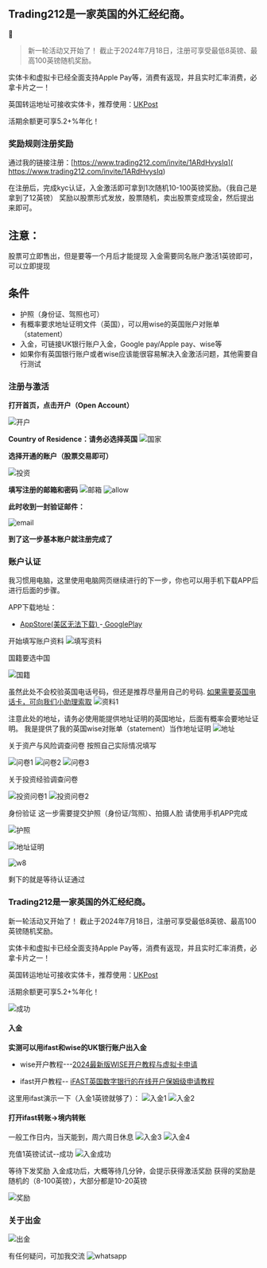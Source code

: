 ## Trading212是一家英国的外汇经纪商。
📌

> 新一轮活动又开始了！
> 截止于2024年7月18日，注册可享受最低8英镑、最高100英镑随机奖励。

实体卡和虚拟卡已经全面支持Apple Pay等，消费有返现，并且实时汇率消费，必拿卡片之一！

英国转运地址可接收实体卡，推荐使用：[UKPost](https://client.ipostalmail.net/Signup?Referrer=REF118018)

活期余额更可享5.2+%年化！

### 奖励规则注册奖励
通过我的链接注册：[https://www.trading212.com/invite/1ARdHvysIq]( https://www.trading212.com/invite/1ARdHvysIq)


在注册后，完成kyc认证，入金激活即可拿到1次随机10-100英镑奖励。（我自己是拿到了12英镑）
奖励以股票形式发放，股票随机，卖出股票变成现金，然后提出来即可。
 
## 注意：
股票可立即售出，但是要等一个月后才能提现
入金需要同名账户激活1英镑即可，可以立即提现
## 条件

- 护照（身份证、驾照也可）
- 有概率要求地址证明文件（英国），可以用wise的英国账户对账单（statement）
- 入金，可链接UK银行账户入金，Google pay/Apple pay、wise等
- 如果你有英国银行账户或者wise应该能很容易解决入金激活问题，其他需要自行测试

### 注册与激活
**打开首页，点击开户（Open Account）**
 
![开户](https://static.66yun.cn/trading212/212-1.png)

**Country of Residence：请务必选择英国**
![国家](https://static.66yun.cn/trading212/212-2.png)

**选择开通的账户（股票交易即可）**
 
![投资](https://static.66yun.cn/trading212/212-3.png)

**填写注册的邮箱和密码**
![邮箱](https://static.66yun.cn/trading212/212-4.png)
![allow](https://static.66yun.cn/trading212/212-5.png)

**此时收到一封验证邮件：**

![email](https://static.66yun.cn/trading212/212-6.png)

**到了这一步基本账户就注册完成了**

### 账户认证
我习惯用电脑，这里使用电脑网页继续进行的下一步，你也可以用手机下载APP后进行后面的步骤。
 

APP下载地址：

- [AppStore(美区无法下载)  ]( https://apps.apple.com/bg/app/trading-212/id566325832)
-[ GooglePlay](https://play.google.com/store/apps/details?id=com.avuscapital.trading212)

  
开始填写账户资料
![填写资料](https://static.66yun.cn/trading212/212-7.png)


国籍要选中国

![国籍](https://static.66yun.cn/trading212/212-8.png)

虽然此处不会校验英国电话号码，但还是推荐尽量用自己的号码.
[如果需要英国电话卡，可向我们小助理索取](https://nb1288.github.io/post/13.html)
![资料1](https://static.66yun.cn/trading212/212-9.png)

注意此处的地址，请务必使用能提供地址证明的英国地址，后面有概率会要地址证明。
我是提供了我的英国wise对账单（statement）当作地址证明
![地址](https://github.com/user-attachments/assets/18816a4f-1eca-4c7d-97c5-afc0394bed21)

关于资产与风险调查问卷
按照自己实际情况填写

![问卷1](https://github.com/user-attachments/assets/d1d7f2f7-c1dd-45c3-bf22-298276b08335)
![问卷2](https://github.com/user-attachments/assets/32ac75dc-52b1-4f35-99c9-63ae3b00753f)
![问卷3](https://github.com/user-attachments/assets/805840df-488d-480e-a760-4666dc5581e2)

关于投资经验调查问卷

![投资问卷1](https://github.com/user-attachments/assets/cd59ae9d-95b6-4dfa-b27c-3d9c4b85b2fd)
![投资问卷2](https://github.com/user-attachments/assets/201e4d00-0a3b-4404-8862-d783baf928ac)

身份验证
这一步需要提交护照（身份证/驾照）、拍摄人脸
请使用手机APP完成

![护照](https://github.com/user-attachments/assets/e6b39a4a-4f34-4fd3-a275-aad137531546)

![地址证明](https://github.com/user-attachments/assets/14595800-942d-4fe2-99f6-b18cdbd508ea)

![w8](https://github.com/user-attachments/assets/c7d727c2-34b3-428d-9799-e21e72d5895d)

剩下的就是等待认证通过

 

### Trading212是一家英国的外汇经纪商。
 
新一轮活动又开始了！
截止于2024年7月18日，注册可享受最低8英镑、最高100英镑随机奖励。

实体卡和虚拟卡已经全面支持Apple Pay等，消费有返现，并且实时汇率消费，必拿卡片之一！

英国转运地址可接收实体卡，推荐使用：[UKPost](https://client.ipostalmail.net/Signup?Referrer=REF118018)

活期余额更可享5.2+%年化！

![成功](https://github.com/user-attachments/assets/dd9767d3-e14c-4a86-a103-8925ab63143a)

#### 入金
**实测可以用ifast和wise的UK银行账户出入金**

- wise开户教程---[2024最新版WISE开户教程与虚拟卡申请](https://nb.asy.cc/post/2024-zui-xin-ban-WISE-kai-hu-jiao-cheng-yu-xu-ni-qia-shen-qing.html)

-  ifast开户教程-- [iFAST英国数字银行的在线开户保姆级申请教程](https://nb.asy.cc/post/iFAST-ying-guo-shu-zi-yin-xing-de-zai-xian-kai-hu-bao-mu-ji-shen-qing-jiao-cheng---xin.html)

这里用ifast演示一下（入金1英镑就够了）：
![入金1](https://github.com/user-attachments/assets/8752af24-3918-4750-b206-491bf9278ba8)
![入金2](https://github.com/user-attachments/assets/9bd5e2dc-25ed-4161-9d8b-531b85ed8fbb)

#### 打开ifast转账→境内转账
一般工作日内，当天能到，周六周日休息
![入金3](https://github.com/user-attachments/assets/2f536f47-d64d-4d91-8319-3b36c7e94616)
![入金4](https://github.com/user-attachments/assets/88945fd0-74d6-4119-8e30-659e04e51f5b)

充值1英镑试试--成功
![入金成功](https://github.com/user-attachments/assets/bcadada4-8f0b-45bc-9a55-d970ba8e156e)

等待下发奖励
入金成功后，大概等待几分钟，会提示获得激活奖励
获得的奖励是随机的（8-100英镑），大部分都是10-20英镑

 
![奖励](https://github.com/user-attachments/assets/a492f859-5d23-4f0b-a8b8-a07a799a8c61)


### 关于出金

![出金](https://github.com/user-attachments/assets/c4a130fd-79a7-4a9b-96e0-abce78daf44a)


 

有任何疑问，可加我交流
![whatsapp](https://github.com/user-attachments/assets/dc5c7a78-b4dc-4fda-805a-796418a7090f)

